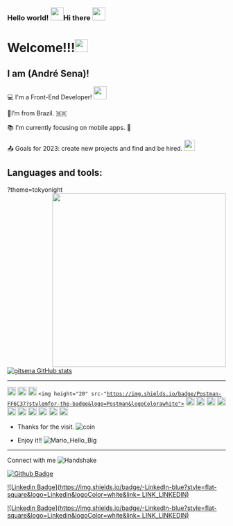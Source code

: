 ### Hello world! <code><img src=https://github.com/gitsena/GitSena/assets/89034251/f9672fc4-7c85-42b6-a6ea-80034a81f521 width="30"></code>Hi there <code><img src=https://github.com/gitsena/GitSena/assets/89034251/4e8a1f57-f49b-4504-ae21-5845eca5dffd width="30"></code>



# Welcome!!!<code><img src=https://github.com/gitsena/GitSena/assets/89034251/70464a40-9800-4c56-9d43-ad6421b62fc4 width="30"></code>


## I am (André Sena)!


:computer: I'm a Front-End Developer! <code><img src=https://github.com/gitsena/GitSena/assets/89034251/33392cab-78ef-42ef-88be-8d81a5a3096e width="30"></code>

:house_with_garden:I’m from Brazil. 🇧🇷

:books: I'm currently focusing on mobile apps. 📱

:outbox_tray: Goals for 2023: create new projects and find and be hired. <code><img src=https://github.com/gitsena/GitSena/assets/89034251/648f1ac4-3df2-4ab8-8854-975b474c3713 width="25"></code>



## Languages and tools:

?theme=tokyonight <img align="right" width="400" height="400" src="coloque_o_link_de_uma_foto_aqui">




[![gitsena GitHub stats](https://github-readme-stats.vercel.app/api?username=gitsena)](https://github.com/gitsena/github-readme-stats)

----------------------------------------------------------------------------------

<code><img height="20" src="https://img.shields.io/badge/Java-ED8B00?style=for-the-badge&logo=java&logoColor=white"></code>
<code><img height="20" src="https://img.shields.io/badge/MySQL-00000F?style=for-the-badge&logo=mysq18logoColor=white"></code>
<code><img height="20" src="https://img.shields.io/badge/React-20232A?style=for-the-badge&logo=react&logoColor=61DAFB"></code> 
<code><img height="20" src-"https://img.shields.io/badge/Postman-FF6C37?stylemfor-the-badge&logo=Postman&logoColorawhite"></code> 
<code><img height="20" src="https://img.shields.io/badge/Git-F05032?style=for-the-badge&logo=git&logoColor=white"></code>
<code><img height="20" src="https://img.shields.io/badge/JavaScript-323330?style=for-the-badge&logo=javascript&logoColorsF7DF1E"></code>
<code><img height="20" src="nttps://img.shields.io/badge/HTML-239120?style=for-the-badge&logo=htm1581ogoColor=white"></code> 
<code><img height="20" src="https://img.shields.io/badge/Spring_Boot-F2F4F9?style=for-the-badge&logo=spring-boot"></code> 
<code><img height="20" src="https://img.shields.io/badge/Yarn-2C8EBB?style=for-the-badge&logo=yarn&logoColor=white"></code>
<code><img height="20" src="https://img.shields.io/badge/Atom-66595C?style=for-the-badge&logo=Atom&logoColor=white"></code> 
<code><img height="20" src="https://img.shields.io/badge/Salesforce-00A1E0?style=for-the-badge&logo=Salesforce&logoColor=white"></code>
<code><img height="20" src="https://img.shields.io/badge/TypeScript-007ACC?style=for-the-badge&logo=typescript&logoColor=white"></code>
<code><img height="20" src="https://img.shields.io/badge/Lightning-792DE4?style=for-the-badge&logo=pytorch-lightning&logoColor=white"></code>
<code><img height="20" src="https://img.shields.io/badge/Xcode-007ACC?style=for-the-badge&logo=Xcode&logoColor=white"></code>

- Thanks for the visit. ![coin](https://github.com/gitsena/GitSena/assets/89034251/b5d37775-2230-44f1-a504-ef4817f01006)


- Enjoy it!! ![Mario_Hello_Big](https://github.com/gitsena/GitSena/assets/89034251/ed6bf5c0-341c-4409-806c-28c6eb6177e9)



----------------------------------------------------------------------------------

Connect with me ![Handshake](https://github.com/gitsena/GitSena/assets/89034251/6166ce38-f97b-4274-888d-24652c1395ca)



[![Github Badge](https://img.shields.io/badge/-Github-000?style=flat-square&logo=Github&logoColor=white&link=LINK_GIT)]([LINK_GIT](https://github.com/gitsena))

[![Linkedin Badge](https://img.shields.io/badge/-LinkedIn-blue?style=flat-square&logo=Linkedin&logoColor=white&link= LINK_LINKEDIN)]( [LINK_LINKEDIN](https://www.linkedin.com/in/andr%C3%A9-dias-de-sena-b6b915225/))

[![Linkedin Badge](https://img.shields.io/badge/-LinkedIn-blue?style=flat-square&logo=Linkedin&logoColor=white&link= LINK_LINKEDIN)]( [LINK_LINKEDIN](https://www.linkedin.com/in/andr%C3%A9-dias-de-sena-b6b915225/))

